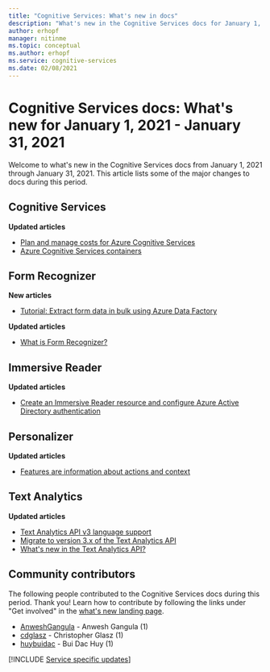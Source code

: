 ```yaml
---
title: "Cognitive Services: What's new in docs"
description: "What's new in the Cognitive Services docs for January 1, 2021 - January 31, 2021."
author: erhopf
manager: nitinme
ms.topic: conceptual
ms.author: erhopf
ms.service: cognitive-services
ms.date: 02/08/2021
---
```


# Cognitive Services docs: What's new for January 1, 2021 - January 31, 2021

Welcome to what's new in the Cognitive Services docs from January 1, 2021 through January 31, 2021. This article lists some of the major changes to docs during this period.

## Cognitive Services

**Updated articles**

- [Plan and manage costs for Azure Cognitive Services](plan-manage-costs.md)
- [Azure Cognitive Services containers](cognitive-services-container-support.md)

## Form Recognizer

**New articles**

- [Tutorial: Extract form data in bulk using Azure Data Factory](/azure/cognitive-services/form-recognizer/tutorial-bulk-processing.md)

**Updated articles**

- [What is Form Recognizer?](/azure/cognitive-services/form-recognizer/overview.md)

## Immersive Reader

**Updated articles**

- [Create an Immersive Reader resource and configure Azure Active Directory authentication](/azure/cognitive-services/immersive-reader/how-to-create-immersive-reader.md)

## Personalizer

**Updated articles**

- [Features are information about actions and context](/azure/cognitive-services/personalizer/concepts-features.md)

## Text Analytics

**Updated articles**

- [Text Analytics API v3 language support](/azure/cognitive-services/text-analytics/language-support.md)
- [Migrate to version 3.x of the Text Analytics API](/azure/cognitive-services/text-analytics/migration-guide.md)
- [What's new in the Text Analytics API?](/azure/cognitive-services/text-analytics/whats-new.md)

## Community contributors

The following people contributed to the Cognitive Services docs during this period. Thank you! Learn how to contribute by following the links under "Get involved" in the [what's new landing page](index.yml).

- [AnweshGangula](https://github.com/AnweshGangula) - Anwesh Gangula (1)
- [cdglasz](https://github.com/cdglasz) - Christopher Glasz (1)
- [huybuidac](https://github.com/huybuidac) - Bui Dac Huy (1)

[!INCLUDE [Service specific updates](./includes/service-specific-updates.md)]